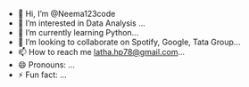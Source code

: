 - 👋 Hi, I’m @Neema123code
- 👀 I’m interested in Data Analysis ...
- 🌱 I’m currently learning Python...
- 💞️ I’m looking to collaborate on Spotify, Google, Tata Group...
- 📫 How to reach me latha.hp78@gmail.com...
- 😄 Pronouns: ...
- ⚡ Fun fact: ...

<!---
Neema123code/Neema123code is a ✨ special ✨ repository because its `README.md` (this file) appears on your GitHub profile.
You can click the Preview link to take a look at your changes.
--->
